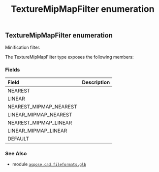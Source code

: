 ﻿---
title: TextureMipMapFilter enumeration
second_title: Aspose.CAD for Python via .NET API References
description: 
type: docs
weight: 550
url: /python-net/aspose.cad.fileformats.glb/texturemipmapfilter/
is_root: false
---

## TextureMipMapFilter enumeration

Minification filter.



The TextureMipMapFilter type exposes the following members:

### Fields
| Field | Description |
| :- | :- |
| NEAREST |  |
| LINEAR |  |
| NEAREST_MIPMAP_NEAREST |  |
| LINEAR_MIPMAP_NEAREST |  |
| NEAREST_MIPMAP_LINEAR |  |
| LINEAR_MIPMAP_LINEAR |  |
| DEFAULT |  |



### See Also
* module [`aspose.cad.fileformats.glb`](..)
